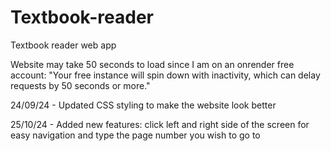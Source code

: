 # Textbook-reader
Textbook reader web app

Website may take 50 seconds to load since I am on an onrender free account:
"Your free instance will spin down with inactivity, which can delay requests by 50 seconds or more."

24/09/24 - Updated CSS styling to make the website look better

25/10/24 - Added new features: click left and right side of the screen for easy navigation and type the page number you wish to go to

